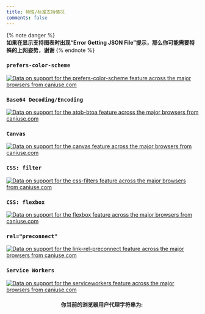 ```yaml
---
title: 特性/标准支持情况
comments: false
---
```

<script src="https://cdn.jsdelivr.net/gh/ireade/caniuse-embed/public/caniuse-embed.min.js"></script>

{% note danger %}  
**如果在显示支持图表时出现“Error Getting JSON File”提示，那么你可能需要特殊的上网姿势，谢谢**
{% endnote %}  

### `prefers-color-scheme`  

<p class="ciu_embed" data-feature="prefers-color-scheme" data-periods="future_1,current,past_1,past_2,past_3,past_4,past_5" data-accessible-colours="false">
    <a href="http://caniuse.com/#feat=prefers-color-scheme">
        <picture>
            <source type="image/webp" srcset="https://caniuse.bitsofco.de/image/prefers-color-scheme.webp">
            <img src="https://caniuse.bitsofco.de/image/prefers-color-scheme.png" alt="Data on support for the prefers-color-scheme feature across the major browsers from caniuse.com">
        </picture>
    </a>
</p>  

### `Base64 Decoding/Encoding`  

<p class="ciu_embed" data-feature="atob-btoa" data-periods="future_1,current,past_1,past_2,past_3,past_4,past_5" data-accessible-colours="false">
    <a href="http://caniuse.com/#feat=atob-btoa">
        <picture>
            <source type="image/webp" srcset="https://caniuse.bitsofco.de/image/atob-btoa.webp">
            <img src="https://caniuse.bitsofco.de/image/atob-btoa.png" alt="Data on support for the atob-btoa feature across the major browsers from caniuse.com">
        </picture>
    </a>
</p>

### `Canvas`  

<p class="ciu_embed" data-feature="canvas" data-periods="future_1,current,past_1,past_2,past_3,past_4,past_5" data-accessible-colours="false">
    <a href="http://caniuse.com/#feat=canvas">
        <picture>
            <source type="image/webp" srcset="https://caniuse.bitsofco.de/image/canvas.webp">
            <img src="https://caniuse.bitsofco.de/image/canvas.png" alt="Data on support for the canvas feature across the major browsers from caniuse.com">
        </picture>
    </a>
</p>  

### `CSS: filter`  

<p class="ciu_embed" data-feature="css-filters" data-periods="future_1,current,past_1,past_2,past_3,past_4,past_5" data-accessible-colours="false">
    <a href="http://caniuse.com/#feat=css-filters">
        <picture>
            <source type="image/webp" srcset="https://caniuse.bitsofco.de/image/css-filters.webp">
            <img src="https://caniuse.bitsofco.de/image/css-filters.png" alt="Data on support for the css-filters feature across the major browsers from caniuse.com">
        </picture>
    </a>
</p>  

### `CSS: flexbox`  

<p class="ciu_embed" data-feature="flexbox" data-periods="future_1,current,past_1,past_2,past_3,past_4,past_5" data-accessible-colours="false">
    <a href="http://caniuse.com/#feat=flexbox">
        <picture>
            <source type="image/webp" srcset="https://caniuse.bitsofco.de/image/flexbox.webp">
            <img src="https://caniuse.bitsofco.de/image/flexbox.png" alt="Data on support for the flexbox feature across the major browsers from caniuse.com">
        </picture>
    </a>
</p>  

### `rel="preconnect"`  

<p class="ciu_embed" data-feature="link-rel-preconnect" data-periods="future_1,current,past_1,past_2,past_3,past_4,past_5" data-accessible-colours="false">
    <a href="http://caniuse.com/#feat=link-rel-preconnect">
        <picture>
            <source type="image/webp" srcset="https://caniuse.bitsofco.de/image/link-rel-preconnect.webp">
            <img src="https://caniuse.bitsofco.de/image/link-rel-preconnect.png" alt="Data on support for the link-rel-preconnect feature across the major browsers from caniuse.com">
        </picture>
    </a>
</p>  

### `Service Workers`  

<p class="ciu_embed" data-feature="serviceworkers" data-periods="future_1,current,past_1,past_2,past_3,past_4,past_5" data-accessible-colours="false">
    <a href="http://caniuse.com/#feat=serviceworkers">
        <picture>
            <source type="image/webp" srcset="https://caniuse.bitsofco.de/image/serviceworkers.webp">
            <img src="https://caniuse.bitsofco.de/image/serviceworkers.png" alt="Data on support for the serviceworkers feature across the major browsers from caniuse.com">
        </picture>
    </a>
</p>

<div class="ua-checker" style="text-align: center">
    <span><strong>你当前的浏览器用户代理字符串为:&nbsp;</strong></span><br />
    <script>document.write(navigator.userAgent)</script>
</div>

<style>
	.post-body iframe, .post-body img, .post-body video {margin-bottom: 0}
	p {margin: 0 0 20px 0}
</style>